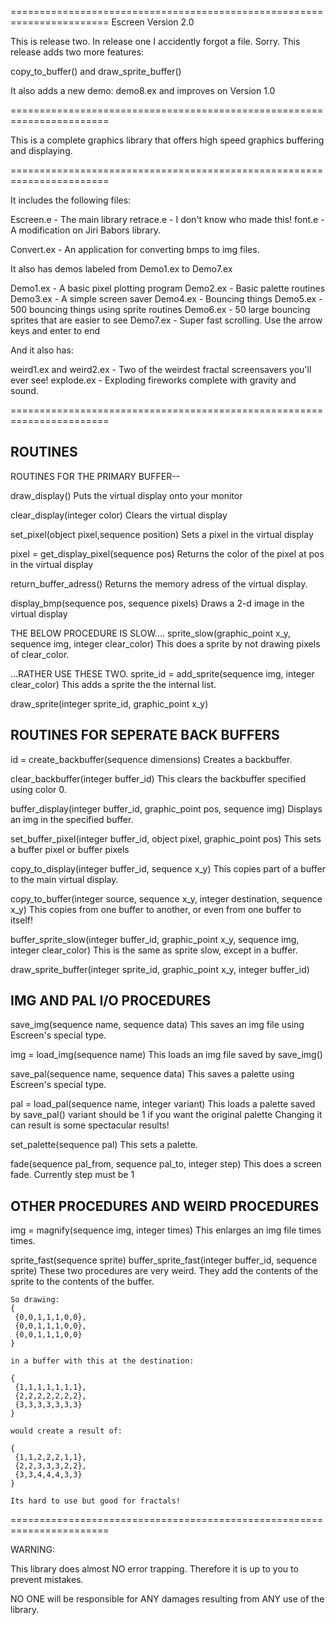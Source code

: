 =======================================================================
Escreen Version 2.0

This is release two.  In release one I accidently forgot a file.
Sorry.  This release adds two more features:

copy_to_buffer() and
draw_sprite_buffer()

It also adds a new demo: demo8.ex
and improves on Version 1.0

=======================================================================

This is a complete graphics library that offers high speed graphics
buffering and displaying.

=======================================================================

It includes the following files:

Escreen.e - The main library
retrace.e - I don't know who made this!
font.e    - A modification on Jiri Babors library.

Convert.ex - An application for converting bmps to img files.

It also has demos labeled from Demo1.ex to Demo7.ex

Demo1.ex - A basic pixel plotting program
Demo2.ex - Basic palette routines
Demo3.ex - A simple screen saver
Demo4.ex - Bouncing things
Demo5.ex - 500 bouncing things using sprite routines
Demo6.ex - 50 large bouncing sprites that are easier to see
Demo7.ex - Super fast scrolling. Use the arrow keys and enter to end

And it also has:

weird1.ex and weird2.ex - Two of the weirdest fractal screensavers 
                          you'll ever see!
explode.ex              - Exploding fireworks complete with gravity
			  and sound.

=======================================================================

ROUTINES
--------

  ROUTINES FOR THE PRIMARY BUFFER--

  draw_display()
    Puts the virtual display onto your monitor

  clear_display(integer color)
    Clears the virtual display

  set_pixel(object pixel,sequence position)
    Sets a pixel in the virtual display

  pixel = get_display_pixel(sequence pos)
    Returns the color of the pixel at pos in the virtual display

  return_buffer_adress()
    Returns the memory adress of the virtual display.

  display_bmp(sequence pos, sequence pixels)
    Draws a 2-d image in the virtual display

  THE BELOW PROCEDURE IS SLOW....
  sprite_slow(graphic_point x_y, sequence img, integer clear_color)
    This does a sprite by not drawing pixels of clear_color.

  ...RATHER USE THESE TWO.
  sprite_id = add_sprite(sequence img, integer clear_color)
    This adds a sprite the the internal list.

  draw_sprite(integer sprite_id, graphic_point x_y)

ROUTINES FOR SEPERATE BACK BUFFERS
----------------------------------

  id = create_backbuffer(sequence dimensions)
    Creates a backbuffer.

  clear_backbuffer(integer buffer_id)
    This clears the backbuffer specified using color 0.

  buffer_display(integer buffer_id, graphic_point pos, sequence img)
    Displays an img in the specified buffer.

  set_buffer_pixel(integer buffer_id, object pixel, graphic_point pos)
    This sets a buffer pixel or buffer pixels

  copy_to_display(integer buffer_id, sequence x_y)
    This copies part of a buffer to the main virtual display.

  copy_to_buffer(integer source, sequence x_y, integer destination, sequence x_y)
    This copies from one buffer to another, or even from one buffer to itself!

  buffer_sprite_slow(integer buffer_id, graphic_point x_y, sequence img, integer clear_color)
    This is the same as sprite slow, except in a buffer.

  draw_sprite_buffer(integer sprite_id, graphic_point x_y, integer buffer_id)

IMG AND PAL I/O PROCEDURES
--------------------------

  save_img(sequence name, sequence data)
    This saves an img file using Escreen's special type.

  img = load_img(sequence name)
    This loads an img file saved by save_img()

  save_pal(sequence name, sequence data)
    This saves a palette using Escreen's special type.

  pal = load_pal(sequence name, integer variant)
    This loads a palette saved by save_pal()
    variant should be 1 if you want the original palette
    Changing it can result is some spectacular results!

  set_palette(sequence pal)
    This sets a palette.

  fade(sequence pal_from, sequence pal_to, integer step)
    This does a screen fade.
    Currently step must be 1

OTHER PROCEDURES AND WEIRD PROCEDURES
-------------------------------------

  img = magnify(sequence img, integer times)
    This enlarges an img file times times.


  sprite_fast(sequence sprite)
  buffer_sprite_fast(integer buffer_id, sequence sprite)
    These two procedures are very weird.
    They add the contents of the sprite to the contents of the buffer.

    So drawing: 
    {
     {0,0,1,1,1,0,0},
     {0,0,1,1,1,0,0},
     {0,0,1,1,1,0,0}
    }

    in a buffer with this at the destination: 

    {
     {1,1,1,1,1,1,1},
     {2,2,2,2,2,2,2},
     {3,3,3,3,3,3,3}
    }

    would create a result of:

    {
     {1,1,2,2,2,1,1},
     {2,2,3,3,3,2,2},
     {3,3,4,4,4,3,3}
    }

    Its hard to use but good for fractals!

=======================================================================

WARNING:

This library does almost NO error trapping.
Therefore it is up to you to prevent mistakes.

NO ONE will be responsible for ANY damages resulting from ANY use
of the library.

